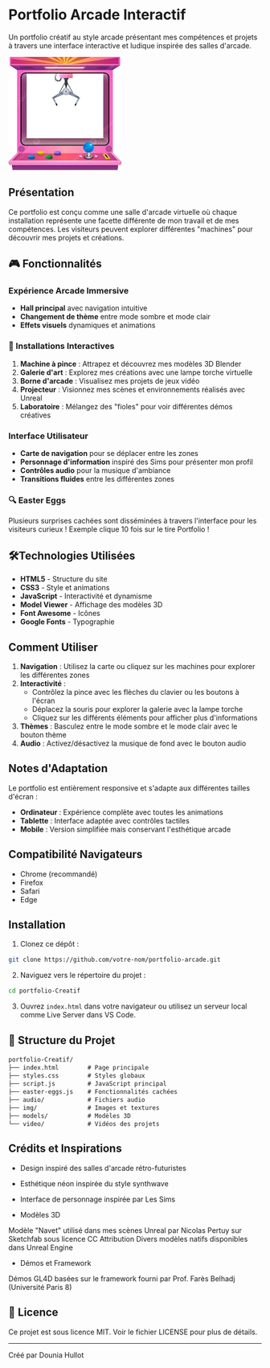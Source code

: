 # Portfolio Arcade Interactif

Un portfolio créatif au style arcade présentant mes compétences et projets à travers une interface interactive et ludique inspirée des salles d'arcade.

![Aperçu du Portfolio Arcade](img/claw.png)

## Présentation

Ce portfolio est conçu comme une salle d'arcade virtuelle où chaque installation représente une facette différente de mon travail et de mes compétences. Les visiteurs peuvent explorer différentes "machines" pour découvrir mes projets et créations.

## 🎮 Fonctionnalités

### Expérience Arcade Immersive
- **Hall principal** avec navigation intuitive
- **Changement de thème** entre mode sombre et mode clair
- **Effets visuels** dynamiques et animations

### 🎲 Installations Interactives
1. **Machine à pince** : Attrapez et découvrez mes modèles 3D Blender
2. **Galerie d'art** : Explorez mes créations avec une lampe torche virtuelle
3. **Borne d'arcade** : Visualisez mes projets de jeux vidéo
4. **Projecteur** : Visionnez mes scènes et environnements réalisés avec Unreal
5. **Laboratoire** : Mélangez des "fioles" pour voir différentes démos créatives

### Interface Utilisateur
- **Carte de navigation** pour se déplacer entre les zones
- **Personnage d'information** inspiré des Sims pour présenter mon profil
- **Contrôles audio** pour la musique d'ambiance
- **Transitions fluides** entre les différentes zones

### 🔍 Easter Eggs
Plusieurs surprises cachées sont disséminées à travers l'interface pour les visiteurs curieux !
Exemple clique 10 fois sur le tire Portfolio !

## 🛠Technologies Utilisées

- **HTML5** - Structure du site
- **CSS3** - Style et animations
- **JavaScript** - Interactivité et dynamisme
- **Model Viewer** - Affichage des modèles 3D
- **Font Awesome** - Icônes
- **Google Fonts** - Typographie

## Comment Utiliser

1. **Navigation** : Utilisez la carte ou cliquez sur les machines pour explorer les différentes zones
2. **Interactivité** :
   - Contrôlez la pince avec les flèches du clavier ou les boutons à l'écran
   - Déplacez la souris pour explorer la galerie avec la lampe torche
   - Cliquez sur les différents éléments pour afficher plus d'informations
3. **Thèmes** : Basculez entre le mode sombre et le mode clair avec le bouton thème
4. **Audio** : Activez/désactivez la musique de fond avec le bouton audio

## Notes d'Adaptation

Le portfolio est entièrement responsive et s'adapte aux différentes tailles d'écran :
- **Ordinateur** : Expérience complète avec toutes les animations
- **Tablette** : Interface adaptée avec contrôles tactiles
- **Mobile** : Version simplifiée mais conservant l'esthétique arcade

## Compatibilité Navigateurs

- Chrome (recommandé)
- Firefox
- Safari
- Edge

## Installation

1. Clonez ce dépôt :
```bash
git clone https://github.com/votre-nom/portfolio-arcade.git
```

2. Naviguez vers le répertoire du projet :
```bash
cd portfolio-Creatif
```

3. Ouvrez `index.html` dans votre navigateur ou utilisez un serveur local comme Live Server dans VS Code.

## 📂 Structure du Projet

```
portfolio-Creatif/
├── index.html        # Page principale
├── styles.css        # Styles globaux
├── script.js         # JavaScript principal
├── easter-eggs.js    # Fonctionnalités cachées
├── audio/            # Fichiers audio
├── img/              # Images et textures
├── models/           # Modèles 3D
└── video/            # Vidéos des projets
```

## Crédits et Inspirations

- Design inspiré des salles d'arcade rétro-futuristes
- Esthétique néon inspirée du style synthwave
- Interface de personnage inspirée par Les Sims

- Modèles 3D

Modèle "Navet" utilisé dans mes scènes Unreal par Nicolas Pertuy sur Sketchfab sous licence CC Attribution
Divers modèles natifs disponibles dans Unreal Engine

- Démos et Framework

Démos GL4D basées sur le framework fourni par Prof. Farès Belhadj (Université Paris 8)

## 📝 Licence

Ce projet est sous licence MIT. Voir le fichier LICENSE pour plus de détails.

---

Créé par Dounia Hullot
